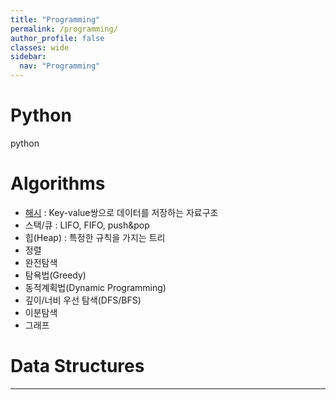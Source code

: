 ```yaml
---
title: "Programming"
permalink: /programming/
author_profile: false
classes: wide
sidebar:
  nav: "Programming"
---
```


# Python
python

# Algorithms
- [해시](/ml/hash/) : Key-value쌍으로 데이터를 저장하는 자료구조
- 스택/큐 : LIFO, FIFO, push&pop
- 힙(Heap) : 특정한 규칙을 가지는 트리
- 정렬
- 완전탐색
- 탐욕법(Greedy)
- 동적계획법(Dynamic Programming)
- 깊이/너비 우선 탐색(DFS/BFS)
- 이분탐색
- 그래프

# Data Structures

---
